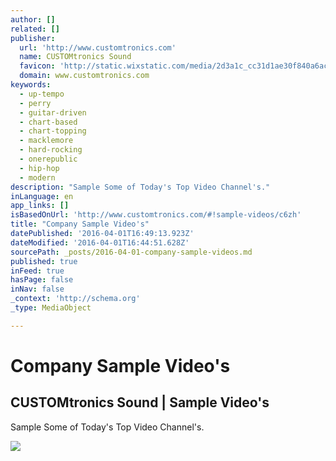 ```yaml
---
author: []
related: []
publisher:
  url: 'http://www.customtronics.com'
  name: CUSTOMtronics Sound
  favicon: 'http://static.wixstatic.com/media/2d3a1c_cc31d1ae30f840a6aca279510ec3b03e.jpg/v1/fill/w_16%2Ch_16%2Clg_1/2d3a1c_cc31d1ae30f840a6aca279510ec3b03e.jpg'
  domain: www.customtronics.com
keywords:
  - up-tempo
  - perry
  - guitar-driven
  - chart-based
  - chart-topping
  - macklemore
  - hard-rocking
  - onerepublic
  - hip-hop
  - modern
description: "Sample Some of Today's Top Video Channel's."
inLanguage: en
app_links: []
isBasedOnUrl: 'http://www.customtronics.com/#!sample-videos/c6zh'
title: "Company Sample Video's"
datePublished: '2016-04-01T16:49:13.923Z'
dateModified: '2016-04-01T16:44:51.628Z'
sourcePath: _posts/2016-04-01-company-sample-videos.md
published: true
inFeed: true
hasPage: false
inNav: false
_context: 'http://schema.org'
_type: MediaObject

---
```

# Company Sample Video's

<article style=""><h1>CUSTOMtronics Sound | Sample Video's</h1><p>Sample Some of Today's Top Video Channel's.</p><img src="https://static.wixstatic.com/media/2d3a1c_7531f85a6e9340e9bfdc271a6d0d85ea.jpg" /></article>